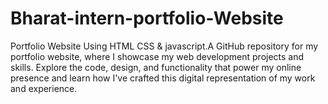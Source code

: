 # Bharat-intern-portfolio-Website
 Portfolio Website Using HTML CSS &amp; javascript.A GitHub repository for my portfolio website, where I showcase my web development projects and skills. Explore the code, design, and functionality that power my online presence and learn how I've crafted this digital representation of my work and experience.
